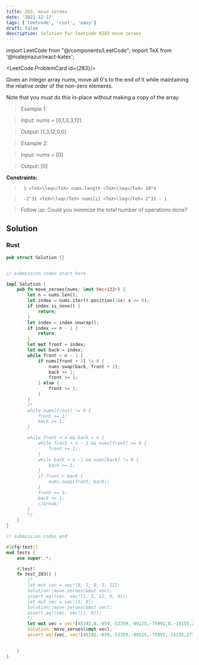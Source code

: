 ```yaml
---
title: 283. move zeroes
date: '2021-12-17'
tags: ['leetcode', 'rust', 'easy']
draft: false
description: Solution for leetcode 0283 move zeroes
---
```

import LeetCode from "@/components/LeetCode";
import TeX from '@matejmazur/react-katex';

<LeetCode.ProblemCard id={283}/>
 

  Given an integer array nums, move all 0's to the end of it while maintaining the relative order of the non-zero elements.

  Note that you must do this in-place without making a copy of the array.

   

 >   Example 1:

 >   Input: nums <TeX>=</TeX> [0,1,0,3,12]

 >   Output: [1,3,12,0,0]

 >   Example 2:

 >   Input: nums <TeX>=</TeX> [0]

 >   Output: [0]

   

  **Constraints:**

  

 >   	1 <TeX>\leq</TeX> nums.length <TeX>\leq</TeX> 10^4

 >   	-2^31 <TeX>\leq</TeX> nums[i] <TeX>\leq</TeX> 2^31 - 1

  

   

 >   Follow up: Could you minimize the total number of operations done?


## Solution
### Rust
```rust
pub struct Solution {}


// submission codes start here

impl Solution {
    pub fn move_zeroes(nums: &mut Vec<i32>) {
        let n = nums.len();
        let index = nums.iter().position(|&x| x == 0);
        if index.is_none() {
            return;
        }
        let index = index.unwrap();
        if index == n - 1 {
            return;
        }
        let mut front = index;
        let mut back = index;
        while front < n - 1 {
            if nums[front + 1] != 0 {
                nums.swap(back, front + 1);
                back += 1;
                front += 1;
            } else {
                front += 1;
            }
        }
        /*
        while nums[front] != 0 {
            front += 1;
            back += 1;
        }

        while front < n && back < n {
            while front < n - 1 && nums[front] == 0 {
                front += 1;
            }
            while back < n -1 && nums[back] != 0 {
                back += 1;
            }
            if front > back {
                nums.swap(front, back);
            }
            front += 1;
            back += 1;
            //break;
        }
        */
    }
}

// submission codes end

#[cfg(test)]
mod tests {
    use super::*;

    #[test]
    fn test_283() {
        /*
        let mut vec = vec![0, 1, 0, 3, 12];
        Solution::move_zeroes(&mut vec);
        assert_eq!(vec, vec![1, 3, 12, 0, 0]);
        let mut vec = vec![1, 0];
        Solution::move_zeroes(&mut vec);
        assert_eq!(vec, vec![1, 0]);
        */
        let mut vec = vec![45192,0,-659,-52359,-99225,-75991,0,-15155,27382,59818,0,-30645,-17025,81209,887,64648];
        Solution::move_zeroes(&mut vec);
        assert_eq!(vec, vec![45192,-659,-52359,-99225,-75991,-15155,27382,59818,-30645,-17025,81209,887,64648,0,0,0]);

        
    }
}

```
